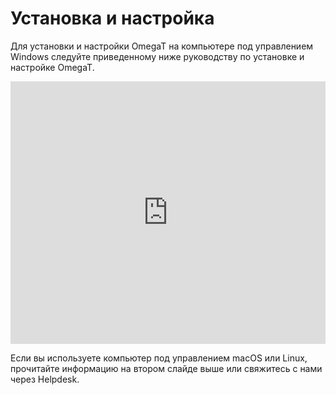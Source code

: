 # Установка и настройка

Для установки и настройки OmegaT на компьютере под управлением Windows следуйте приведенному ниже руководству по установке и настройке OmegaT.

<div style="width: 100%">

<iframe src="https://slides.com/capstan/omegat-v5-install-and-setup-guide/embed?byline=hidden&amp;share=hidden" width="100%" height="420" scrolling="no" frameborder="0" webkitallowfullscreen mozallowfullscreen allowfullscreen>
</iframe>

</div>

Если вы используете компьютер под управлением macOS или Linux, прочитайте информацию на втором слайде выше или свяжитесь с нами через Helpdesk.

<!-- To install and customize OmegaT on a computer running on Windows, please consult the steps in the [OmegaT installation and customization guide](../tec-cb-ome-ins). -->


